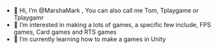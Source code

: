 - 👋 Hi, I’m @MarshaMark , You can also call me Tom, Tplaygame or Tplaygamr
- 👀 I’m interested in making a lots of games, a specific few include, FPS games, Card games and RTS games
- 🌱 I’m currently learning how to make a games in Unity
